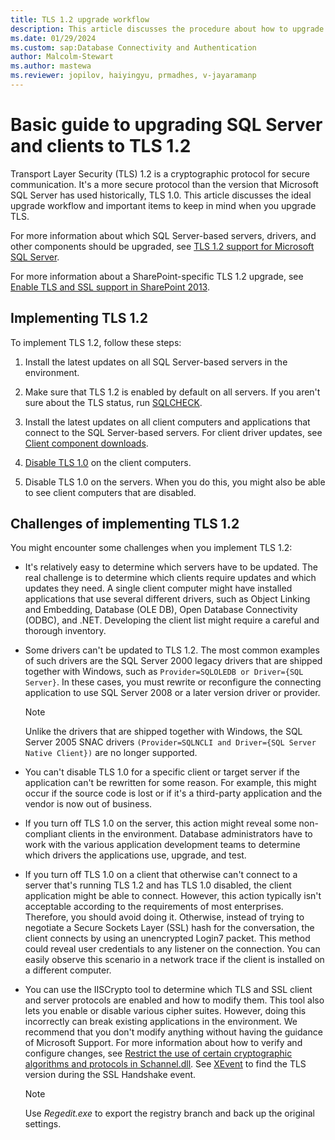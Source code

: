 ```yaml
---
title: TLS 1.2 upgrade workflow
description: This article discusses the procedure about how to upgrade SQL Server client and servers to the TLS 1.2 protocol for SQL Server.
ms.date: 01/29/2024
ms.custom: sap:Database Connectivity and Authentication
author: Malcolm-Stewart 
ms.author: mastewa
ms.reviewer: jopilov, haiyingyu, prmadhes, v-jayaramanp
---
```


# Basic guide to upgrading SQL Server and clients to TLS 1.2

Transport Layer Security (TLS) 1.2 is a cryptographic protocol for secure communication. It's a more secure protocol than the version that Microsoft SQL Server has used historically, TLS 1.0. This article discusses the ideal upgrade workflow and important items to keep in mind when you upgrade TLS.

For more information about which SQL Server-based servers, drivers, and other components should be upgraded, see [TLS 1.2 support for Microsoft SQL Server](tls-1-2-support-microsoft-sql-server.md).

For more information about a SharePoint-specific TLS 1.2 upgrade, see [Enable TLS and SSL support in SharePoint 2013](/SharePoint/security-for-sharepoint-server/enable-tls-and-ssl-support-in-sharepoint-2013?redirectedfrom=MSDN).

## Implementing TLS 1.2

To implement TLS 1.2, follow these steps:

1. Install the latest updates on all SQL Server-based servers in the environment.

1. Make sure that TLS 1.2 is enabled by default on all servers. If you aren't sure about the TLS status, run [SQLCHECK](https://github.com/microsoft/CSS_SQL_Networking_Tools/wiki/SQLCHECK).

1. Install the latest updates on all client computers and applications that connect to the SQL Server-based servers. For client driver updates, see [Client component downloads](tls-1-2-support-microsoft-sql-server.md#client-component-downloads).

1. [Disable TLS 1.0](/answers/questions/1093730/how-to-disable-in-os-and-iis-from-tls-and-ssl-1-0) on the client computers.

1. Disable TLS 1.0 on the servers. When you do this, you might also be able to see client computers that are disabled.

## Challenges of implementing TLS 1.2

You might encounter some challenges when you implement TLS 1.2:

- It's relatively easy to determine which servers have to be updated. The real challenge is to determine which clients require updates and which updates they need. A single client computer might have installed applications that use several different drivers, such as Object Linking and Embedding, Database (OLE DB), Open Database Connectivity (ODBC), and .NET. Developing the client list might require a careful and thorough inventory.

- Some drivers can't be updated to TLS 1.2. The most common examples of such drivers are the SQL Server 2000 legacy drivers that are shipped together with Windows, such as `Provider=SQLOLEDB or Driver={SQL Server}`. In these cases, you must rewrite or reconfigure the connecting application to use SQL Server 2008 or a later version driver or provider.

  > [!NOTE]
  > Unlike the drivers that are shipped together with Windows, the SQL Server 2005 SNAC drivers `(Provider=SQLNCLI and Driver={SQL Server Native Client})` are no longer supported.

- You can't disable TLS 1.0 for a specific client or target server if the application can't be rewritten for some reason. For example, this might occur if the source code is lost or if it's a third-party application and the vendor is now out of business.

- If you turn off TLS 1.0 on the server, this action might reveal some non-compliant clients in the environment. Database administrators have to work with the various application development teams to determine which drivers the applications use, upgrade, and test.

- If you turn off TLS 1.0 on a client that otherwise can't connect to a server that's running TLS 1.2 and has TLS 1.0 disabled, the client application might be able to connect. However, this action typically isn't acceptable according to the requirements of most enterprises. Therefore, you should avoid doing it. Otherwise, instead of trying to negotiate a Secure Sockets Layer (SSL) hash for the conversation, the client connects by using an unencrypted Login7 packet. This method could reveal user credentials to any listener on the connection. You can easily observe this scenario in a network trace if the client is installed on a different computer.

- You can use the IISCrypto tool to determine which TLS and SSL client and server protocols are enabled and how to modify them. This tool also lets you enable or disable various cipher suites. However, doing this incorrectly can break existing applications in the environment. We recommend that you don't modify anything without having the guidance of Microsoft Support. For more information about how to verify and configure changes, see [Restrict the use of certain cryptographic algorithms and protocols in Schannel.dll](../../../windows-server/windows-security/restrict-cryptographic-algorithms-protocols-schannel.md). See [XEvent](https://www.sqltact.com/2018/01/sql-server-on-tls-12-xevent-session-to.html) to find the TLS version during the SSL Handshake event.

  > [!NOTE]
  > Use *Regedit.exe* to export the registry branch and back up the original settings.
